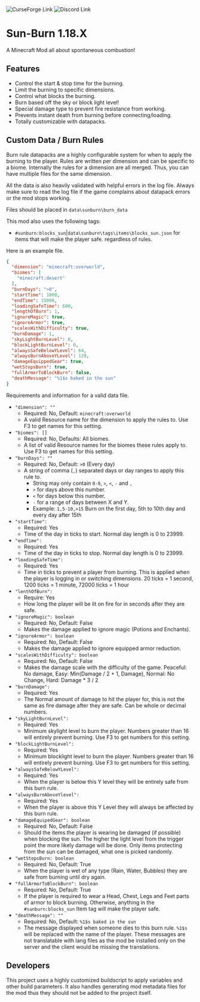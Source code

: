 <img alt="CurseForge Link" src="https://img.shields.io/badge/CurseForge-%23F16436?logo=curseforge&logoColor=white&link=https%3A%2F%2Fwww.curseforge.com%2Fminecraft%2Fmc-mods%2Fsun-burn">

<img alt="Discord Link" src="https://img.shields.io/badge/DoubleDoorDevelopment-%235865F2?logo=discord&logoColor=white&link=https%3A%2F%2Fdiscord.gg%2FM5uRF25">

# Sun-Burn 1.18.X

A Minecraft Mod all about spontaneous combustion!

## Features

* Control the start & stop time for the burning.
* Limit the burning to specific dimensions.
* Control what blocks the burning.
* Burn based off the sky or block light level!
* Special damage type to prevent fire resistance from working.
* Prevents instant death from burning before connecting/loading.
* Totally customizable with datapacks.

## Custom Data / Burn Rules

Burn rule datapacks are a highly configurable system for when to apply the burning to the player.
Rules are written per dimension and can be specific to a biome. Internally the rules for a dimension
are all merged. Thus, you can have multiple files for the same dimension.

All the data is also heavily validated with helpful errors in the log file. Always make sure to read the log
file if the game complains about datapack errors or the mod stops working.

Files should be placed in `data\sunburn\burn_data`

This mod also uses the following tags:

* `#sunburn:blocks_sun`|`data\sunburn\tags\items\blocks_sun.json` for items that will make the player safe.
  regardless of rules.

Here is an example file.

```json
{
  "dimension": "minecraft:overworld",
  "biomes": [
    "minecraft:desert"
  ],
  "burnDays": ">0",
  "startTime": 1000,
  "endTime": 15000,
  "loadingSafeTime": 600,
  "lengthOfBurn": 1,
  "ignoreMagic": true,
  "ignoreArmor": true,
  "scalesWithDifficulty": true,
  "burnDamage": 1,
  "skyLightBurnLevel": 0,
  "blockLightBurnLevel": 0,
  "alwaysSafeBelowYLevel": 64,
  "alwaysBurnAboveYLevel": 120,
  "damageEquippedGear": true,
  "wetStopsBurn": true,
  "fullArmorToBlockBurn": false,
  "deathMessage": "%1$s baked in the sun"
}
```

Requirements and information for a valid data file.

* `"dimension": ""`
    * Required: No, Default: `minecraft:overworld`
    * A valid Resource name for the dimension to apply the rules to. Use F3 to get names for this setting.
* `"biomes": []`
    * Required: No, Defaults: All biomes.
    * A list of valid Resource names for the biomes these rules apply to. Use F3 to get names for this setting.
* `"burnDays": ""`
    * Required: No, Default: `>0` (Every day)
    * A string of comma (`,`) separated days or day ranges to apply this rule to.
        * String may only contain `0-9`, `>`, `<`, `-` and `,`
        * `>` for days above this number.
        * `<` for days below this number.
        * `-` for a range of days between X and Y.
        * Example: `1,5-10,>15` Burn on the first day, 5th to 10th day and every day after 15th
* `"startTime":`
    * Required: Yes
    * Time of the day in ticks to start. Normal day length is 0 to 23999.
* `"endTime":`
    * Required: Yes
    * Time of the day in ticks to stop. Normal day length is 0 to 23999.
* `"loadingSafeTime":`
    * Required: Yes
    * Time in ticks to prevent a player from burning. This is applied when the player is logging in or switching
      dimensions. 20 ticks = 1 second, 1200 ticks = 1 minute, 72000 ticks = 1 hour
* `"lenthOfBurn":`
    * Require: Yes
    * How long the player will be lit on fire for in seconds after they are safe.
* `"ignoreMagic": boolean`
    * Required: No, Default: False
    * Makes the damage applied to ignore magic (Potions and Enchants).
* `"ignoreArmor": boolean`
    * Required: No, Default: False
    * Makes the damage applied to ignore equipped armor reduction.
* `"scalesWithDifficulty": boolean`
    * Required: No, Default: False
    * Makes the damage scale with the difficulty of the game. Peaceful: No damage, Easy: Min(Damage / 2 + 1, Damage),
      Normal: No Change, Hard: Damage * 3 / 2
* `"burnDamage":`
    * Required: Yes
    * The Normal amount of damage to hit the player for, this is not the same as fire damage after they are safe. Can be
      whole or decimal numbers.
* `"skyLightBurnLevel":`
    * Required: Yes
    * Minimum skylight level to burn the player. Numbers greater than 16 will entirely prevent burning. Use F3 to get
      numbers for this setting.
* `"blockLightBurnLevel":`
    * Required: Yes
    * Minimum blocklight level to burn the player. Numbers greater than 16 will entirely prevent burning. Use F3 to get
      numbers for this setting.
* `"alwaysSafeBelowYLevel":`
    * Required: Yes
    * When the player is below this Y level they will be entirely safe from this burn rule.
* `"alwaysBurnAboveYlevel":`
    * Required: Yes
    * When the player is above this Y Level they will always be affected by this burn rule.
* `"damageEquipedGear": boolean`
    * Required: No, Default: False
    * Should the items the player is wearing be damaged (if possible) when blocking the sun. The higher the light level
      from the trigger point the more likely damage will be done. Only items protecting from the sun can be damaged,
      what
      one is picked randomly.
* `"wetStopsBurn: boolean`
    * Required: No, Default: True
    * When the player is wet of any type (Rain, Water, Bubbles) they are safe from burning until dry again.
* `"fullArmorToBlockBurn": boolean`
    * Required: No, Default: True
    * If the player is required to wear a Head, Chest, Legs and Feet parts of armor to block burning. Otherwise,
      anything
      in the `#sunburn:blocks_sun` Item tag will make the player safe.
* `"deathMessage": ""`
    * Required: No, Default: `%1$s baked in the sun`
    * The message displayed when someone dies to this burn rule. `%1$s` will be replaced with the name of the player.
      These messages are not translatable with lang files as the mod be installed only on the server and the client
      would
      be missing the translations.

## Developers

This project uses a highly customized buildscript to apply variables and other build parameters.
It also handles generating mod metadata files for the mod thus they should not be added to the project itself.
